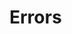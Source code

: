 # Errors

<!-- Will replace this file's contents with the content from PR #1866 once it's merged -->
